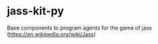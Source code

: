 # jass-kit-py

Base components to program agents for the game of jass (https://en.wikipedia.org/wiki/Jass)
